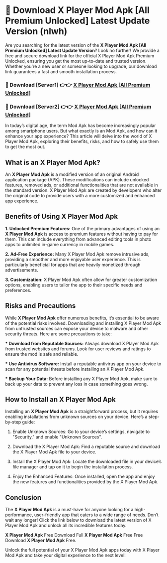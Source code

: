 # 🤖 Download X Player Mod Apk [All Premium Unlocked] Latest Update Version (nlwh)

Are you searching for the latest version of the <strong>X Player Mod Apk [All Premium Unlocked] Latest Update Version</strong>? Look no further! We provide a free and secure download link for the official X Player Mod Apk Premium Unlocked, ensuring you get the most up-to-date and trusted version. Whether you're a new user or someone looking to upgrade, our download link guarantees a fast and smooth installation process.


<h3>📌 Download [Server1] 👉👉 <a href="https://hapymods.com?title=X+Player+Mod+Apk&ref=3B1">X Player Mod Apk [All Premium Unlocked]</a></h3>

<h3>📌 Download [Server2] 👉👉 <a href="https://hapymods.com?title=X+Player+Mod+Apk&ref=3B1">X Player Mod Apk [All Premium Unlocked]</a></h3>


In today’s digital age, the term Mod Apk has become increasingly popular among smartphone users. But what exactly is an Mod Apk, and how can it enhance your app experience? This article will delve into the world of X Player Mod Apk, exploring their benefits, risks, and how to safely use them to get the most out.


<h2>What is an X Player Mod Apk?</h2>

An <strong>X Player Mod Apk</strong> is a modified version of an original Android application package (APK). These modifications can include unlocked features, removed ads, or additional functionalities that are not available in the standard version. X Player Mod Apk are created by developers who alter the original code to provide users with a more customized and enhanced app experience.


<h2>Benefits of Using X Player Mod Apk</h2>

<strong> 1. Unlocked Premium Features:</strong> One of the primary advantages of using an <strong>X Player Mod Apk</strong> is access to premium features without having to pay for them. This can include everything from advanced editing tools in photo apps to unlimited in-game currency in mobile games.

<strong> 2. Ad-Free Experience:</strong> Many X Player Mod Apk remove intrusive ads, providing a smoother and more enjoyable user experience. This is particularly beneficial for apps that are heavily monetized through advertisements.

<strong> 3. Customization:</strong> X Player Mod Apk often allow for greater customization options, enabling users to tailor the app to their specific needs and preferences.


<h2>Risks and Precautions</h2>

While <strong>X Player Mod Apk</strong> offer numerous benefits, it’s essential to be aware of the potential risks involved. Downloading and installing X Player Mod Apk from untrusted sources can expose your device to malware and other security threats. Here are some precautions to take:

<strong> * Download from Reputable Sources:</strong> Always download X Player Mod Apk from trusted websites and forums. Look for user reviews and ratings to ensure the mod is safe and reliable.

<strong> * Use Antivirus Software:</strong> Install a reputable antivirus app on your device to scan for any potential threats before installing an X Player Mod Apk.

<strong> * Backup Your Data:</strong> Before installing any X Player Mod Apk, make sure to back up your data to prevent any loss in case something goes wrong.


<h2>How to Install an X Player Mod Apk</h2>

Installing an <strong>X Player Mod Apk</strong> is a straightforward process, but it requires enabling installations from unknown sources on your device. Here’s a step-by-step guide:

 1. Enable Unknown Sources: Go to your device’s settings, navigate to "Security," and enable "Unknown Sources".

 2. Download the X Player Mod Apk: Find a reputable source and download the X Player Mod Apk file to your device.

 3. Install the X Player Mod Apk: Locate the downloaded file in your device’s file manager and tap on it to begin the installation process.

 4. Enjoy the Enhanced Features: Once installed, open the app and enjoy the new features and functionalities provided by the X Player Mod Apk.


<h2><strong>Conclusion</strong></h2>

The <strong>X Player Mod Apk</strong> is a must-have for anyone looking for a high-performance, user-friendly app that caters to a wide range of needs. Don’t wait any longer! Click the link below to download the latest version of X Player Mod Apk and unlock all its incredible features today.

<strong>X Player Mod Apk</strong> Free Download Full <strong>X Player Mod Apk</strong> Free Free Download <strong>X Player Mod Apk</strong> Free.

Unlock the full potential of your X Player Mod Apk apps today with X Player Mod Apk and take your digital experience to the next level!